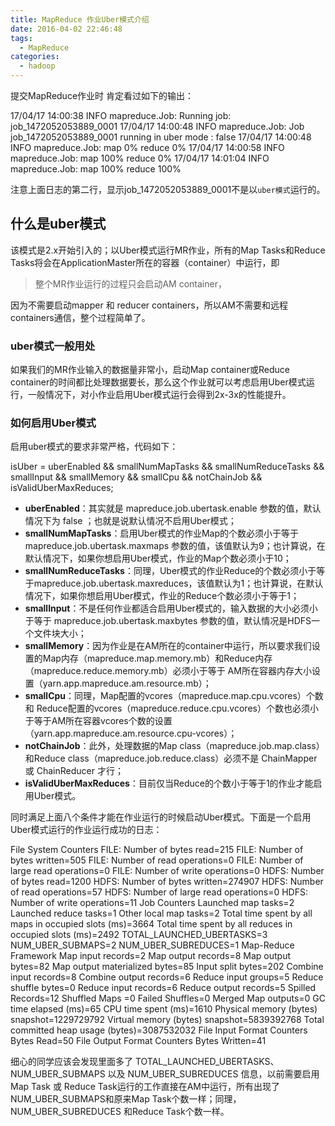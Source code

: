 ```yaml
---
title: MapReduce 作业Uber模式介绍
date: 2016-04-02 22:46:48
tags: 
  - MapReduce
categories:
  - hadoop
---
```


提交MapReduce作业时 肯定看过如下的输出：

17/04/17 14:00:38 INFO mapreduce.Job: Running job: job_1472052053889_0001
17/04/17 14:00:48 INFO mapreduce.Job: Job job_1472052053889_0001 running in uber mode : false
17/04/17 14:00:48 INFO mapreduce.Job: map 0% reduce 0%
17/04/17 14:00:58 INFO mapreduce.Job: map 100% reduce 0%
17/04/17 14:01:04 INFO mapreduce.Job: map 100% reduce 100%

注意上面日志的第二行，显示job_1472052053889_0001不是以`uber模式`运行的。

## 什么是uber模式

该模式是2.x开始引入的；以Uber模式运行MR作业，所有的Map Tasks和Reduce Tasks将会在ApplicationMaster所在的容器（container）中运行，即

> 整个MR作业运行的过程只会启动AM container，

因为不需要启动mapper 和 reducer containers，所以AM不需要和远程containers通信，整个过程简单了。

### uber模式一般用处

如果我们的MR作业输入的数据量非常小，启动Map container或Reduce container的时间都比处理数据要长，那么这个作业就可以考虑启用Uber模式运行，一般情况下，对小作业启用Uber模式运行会得到2x-3x的性能提升。

### 如何启用Uber模式

启用uber模式的要求非常严格，代码如下：

isUber = uberEnabled && smallNumMapTasks && smallNumReduceTasks && smallInput && smallMemory && smallCpu && notChainJob && isValidUberMaxReduces;

- **uberEnabled**：其实就是 mapreduce.job.ubertask.enable 参数的值，默认情况下为 false ；也就是说默认情况不启用Uber模式；
- **smallNumMapTasks**：启用Uber模式的作业Map的个数必须小于等于 mapreduce.job.ubertask.maxmaps 参数的值，该值默认为9；也计算说，在默认情况下，如果你想启用Uber模式，作业的Map个数必须小于10；
- **smallNumReduceTasks**：同理，Uber模式的作业Reduce的个数必须小于等于mapreduce.job.ubertask.maxreduces，该值默认为1；也计算说，在默认情况下，如果你想启用Uber模式，作业的Reduce个数必须小于等于1；
- **smallInput**：不是任何作业都适合启用Uber模式的，输入数据的大小必须小于等于 mapreduce.job.ubertask.maxbytes 参数的值，默认情况是HDFS一个文件块大小；
- **smallMemory**：因为作业是在AM所在的container中运行，所以要求我们设置的Map内存（mapreduce.map.memory.mb）和Reduce内存（mapreduce.reduce.memory.mb）必须小于等于 AM所在容器内存大小设置（yarn.app.mapreduce.am.resource.mb）；
- **smallCpu**：同理，Map配置的vcores（mapreduce.map.cpu.vcores）个数和 Reduce配置的vcores（mapreduce.reduce.cpu.vcores）个数也必须小于等于AM所在容器vcores个数的设置（yarn.app.mapreduce.am.resource.cpu-vcores）；
- **notChainJob**：此外，处理数据的Map class（mapreduce.job.map.class）和Reduce class（mapreduce.job.reduce.class）必须不是 ChainMapper 或 ChainReducer 才行；
- **isValidUberMaxReduces**：目前仅当Reduce的个数小于等于1的作业才能启用Uber模式。

同时满足上面八个条件才能在作业运行的时候启动Uber模式。下面是一个启用Uber模式运行的作业运行成功的日志：

File System Counters FILE: Number of bytes read=215 FILE: Number of bytes written=505 FILE: Number of read operations=0 FILE: Number of large read operations=0 FILE: Number of write operations=0 HDFS: Number of bytes read=1200 HDFS: Number of bytes written=274907 HDFS: Number of read operations=57 HDFS: Number of large read operations=0 HDFS: Number of write operations=11 Job Counters Launched map tasks=2 Launched reduce tasks=1 Other local map tasks=2 Total time spent by all maps in occupied slots (ms)=3664 Total time spent by all reduces in occupied slots (ms)=2492 TOTAL_LAUNCHED_UBERTASKS=3 NUM_UBER_SUBMAPS=2 NUM_UBER_SUBREDUCES=1 Map-Reduce Framework Map input records=2 Map output records=8 Map output bytes=82 Map output materialized bytes=85 Input split bytes=202 Combine input records=8 Combine output records=6 Reduce input groups=5 Reduce shuffle bytes=0 Reduce input records=6 Reduce output records=5 Spilled Records=12 Shuffled Maps =0 Failed Shuffles=0 Merged Map outputs=0 GC time elapsed (ms)=65 CPU time spent (ms)=1610 Physical memory (bytes) snapshot=1229729792 Virtual memory (bytes) snapshot=5839392768 Total committed heap usage (bytes)=3087532032 File Input Format Counters Bytes Read=50 File Output Format Counters Bytes Written=41

细心的同学应该会发现里面多了 TOTAL_LAUNCHED_UBERTASKS、NUM_UBER_SUBMAPS 以及 NUM_UBER_SUBREDUCES 信息，以前需要启用Map Task 或 Reduce Task运行的工作直接在AM中运行，所有出现了NUM_UBER_SUBMAPS和原来Map Task个数一样；同理，NUM_UBER_SUBREDUCES 和Reduce Task个数一样。